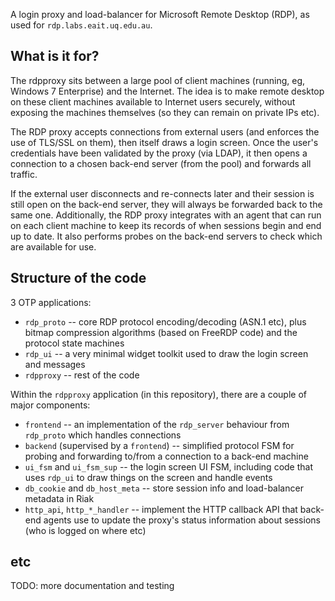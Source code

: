 A login proxy and load-balancer for Microsoft Remote Desktop (RDP), as used for `rdp.labs.eait.uq.edu.au`.

## What is it for?

The rdpproxy sits between a large pool of client machines (running, eg, Windows 7 Enterprise) and the Internet. The idea is to make remote desktop on these client machines available to Internet users securely, without exposing the machines themselves (so they can remain on private IPs etc).

The RDP proxy accepts connections from external users (and enforces the use of TLS/SSL on them), then itself draws a login screen. Once the user's credentials have been validated by the proxy (via LDAP), it then opens a connection to a chosen back-end server (from the pool) and forwards all traffic.

If the external user disconnects and re-connects later and their session is still open on the back-end server, they will always be forwarded back to the same one. Additionally, the RDP proxy integrates with an agent that can run on each client machine to keep its records of when sessions begin and end up to date. It also performs probes on the back-end servers to check which are available for use.

## Structure of the code

3 OTP applications:

 * `rdp_proto` -- core RDP protocol encoding/decoding (ASN.1 etc), plus bitmap compression algorithms (based on FreeRDP code) and the protocol state machines
 * `rdp_ui` -- a very minimal widget toolkit used to draw the login screen and messages
 * `rdpproxy` -- rest of the code

Within the `rdpproxy` application (in this repository), there are a couple of major components:

 * `frontend` -- an implementation of the `rdp_server` behaviour from `rdp_proto` which handles connections
 * `backend` (supervised by a `frontend`) -- simplified protocol FSM for probing and forwarding to/from a connection to a back-end machine
 * `ui_fsm` and `ui_fsm_sup` -- the login screen UI FSM, including code that uses `rdp_ui` to draw things on the screen and handle events
 * `db_cookie` and `db_host_meta` -- store session info and load-balancer metadata in Riak
 * `http_api`, `http_*_handler` -- implement the HTTP callback API that back-end agents use to update the proxy's status information about sessions (who is logged on where etc)

## etc
TODO: more documentation and testing
